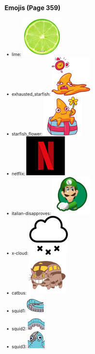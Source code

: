 
## Emojis (Page 359)

* lime: ![lime](output/lime.jpg)
* exhausted_starfish: ![exhausted_starfish](output/exhausted_starfish.png)
* starfish_flower: ![starfish_flower](output/starfish_flower.png)
* netflix: ![netflix](output/netflix.jpg)
* italian-disapproves: ![italian-disapproves](output/italian-disapproves.png)
* x-cloud: ![x-cloud](output/x-cloud.png)
* catbus: ![catbus](output/catbus.png)
* squid1: ![squid1](output/squid1.png)
* squid2: ![squid2](output/squid2.png)
* squid3: ![squid3](output/squid3.png)
